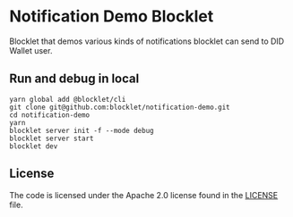 # Notification Demo Blocklet

Blocklet that demos various kinds of notifications blocklet can send to DID Wallet user.

## Run and debug in local

```shell
yarn global add @blocklet/cli
git clone git@github.com:blocklet/notification-demo.git
cd notification-demo
yarn
blocklet server init -f --mode debug
blocklet server start
blocklet dev
```

## License

The code is licensed under the Apache 2.0 license found in the
[LICENSE](LICENSE) file.
